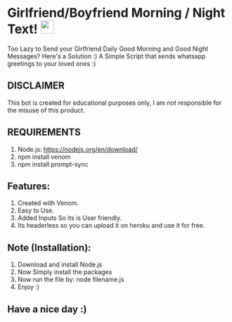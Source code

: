 # Girlfriend/Boyfriend Morning / Night Text! <img src="https://raw.githubusercontent.com/MartinHeinz/MartinHeinz/master/wave.gif" width="30px">

Too Lazy to Send your Girlfriend Daily Good Morning and Good Night Messages? Here's a Solution :) A Simple Script that sends whatsapp greetings to your loved ones :)

## DISCLAIMER
This bot is created for educational purposes only, I am not responsible for the misuse of this product.

## REQUIREMENTS
1. Node.js: https://nodejs.org/en/download/ <br /> 
2. npm install venom
3. npm install prompt-sync
 
## Features:
1. Created with Venom.<br />
2. Easy to Use.<br />
3. Added Inputs So its is User friendly.<br />
4. Its headerless so you can upload it on heroku and use it for free. <br />

## Note (Installation):
1. Download and install Node.js
2. Now Simply install the packages
3. Now run the file by: node filename.js
4. Enjoy :)

## Have a nice day :)
